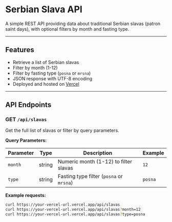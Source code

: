 # Serbian Slava API

A simple REST API providing data about traditional Serbian slavas (patron saint days), with optional filters by month and fasting type.

---

## Features

- Retrieve a list of Serbian slavas
- Filter by month (1-12)
- Filter by fasting type (`posna` or `mrsna`)
- JSON response with UTF-8 encoding
- Deployed and hosted on [Vercel](https://vercel.com/)

---

## API Endpoints

### GET `/api/slavas`

Get the full list of slavas or filter by query parameters.

**Query Parameters:**

| Parameter | Type   | Description                              | Example |
| --------- | ------ | ---------------------------------------- | ------- |
| `month`   | string | Numeric month (1-12) to filter slavas    | `12`    |
| `type`    | string | Fasting type filter (`posna` or `mrsna`) | `posna` |

**Example requests:**

```bash
curl https://your-vercel-url.vercel.app/api/slavas
curl https://your-vercel-url.vercel.app/api/slavas?month=12
curl https://your-vercel-url.vercel.app/api/slavas?type=posna
```
